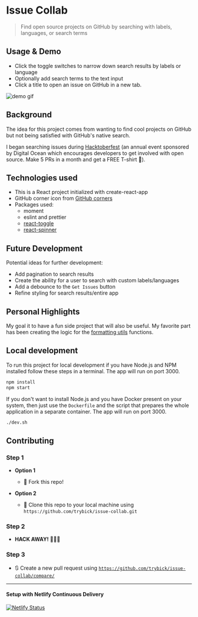 # Issue Collab

> Find open source projects on GitHub by searching with labels, languages, or search terms

## Usage & Demo
* Click the toggle switches to narrow down search results by labels or language
* Optionally add search terms to the text input
* Click a title to open an issue on GitHub in a new tab.

![demo gif](https://user-images.githubusercontent.com/39889198/58373516-62beae00-7efd-11e9-940d-83109f260e4f.gif)


## Background
The idea for this project comes from wanting to find cool projects on GitHub but not being satisfied with GitHub's native search.

I began searching issues during [Hacktoberfest](https://medium.freecodecamp.org/i-just-got-my-free-hacktoberfest-shirt-heres-a-quick-way-you-can-get-yours-fa78d6e24307) (an annual event sponsored by Digital Ocean which encourages developers to get involved with open source. Make 5 PRs in a month and get a FREE T-shirt 👕).



## Technologies used
* This is a React project initialized with create-react-app
* GitHub corner icon from [GitHub corners](http://tholman.com/github-corners/)
* Packages used:
  * moment
  * eslint and prettier
  * [react-toggle](http://aaronshaf.github.io/react-toggle/)
  * [react-spinner](https://www.react-spinners.com)



## Future Development
Potential ideas for further development:
* Add pagination to search results
* Create the ability for a user to search with custom labels/languages
* Add a debounce to the `Get Issues` button
* Refine styling for search results/entire app



## Personal Highlights

My goal it to have a fun side project that will also be useful. My favorite part has been creating the logic for the [formatting utils](https://github.com/trybick/issue-collab/blob/master/src/utils/formatting.js) functions.



## Local development

To run this project for local development if you have Node.js and NPM
installed follow these steps in a terminal. The app will run on port 3000.

```bash
npm install
npm start
```

If you don't want to install Node.js and you have Docker present on your
system, then just use the ``Dockerfile`` and the script that prepares
the whole application in a separate container. The app will run on port 3000.

```bash
./dev.sh
```


## Contributing
### Step 1
- **Option 1**
    - 🍴 Fork this repo!

- **Option 2**
    - 👯 Clone this repo to your local machine using `https://github.com/trybick/issue-collab.git`

### Step 2

- **HACK AWAY!** 🔨🔨🔨

### Step 3

- 🔃 Create a new pull request using <a href="https://github.com/trybick/issue-collab/compare/" target="_blank">`https://github.com/trybick/issue-collab/compare/`</a>



---
#### Setup with Netlify Continuous Delivery
[![Netlify Status](https://api.netlify.com/api/v1/badges/a515d6f7-91ed-4ce2-899a-5958d9600ba8/deploy-status)](https://app.netlify.com/sites/issue-collab/deploys)
